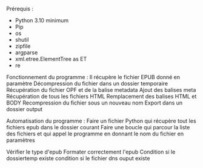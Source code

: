 Prérequis : 
- Python 3.10 minimum
- Pip 
- os
- shutil
- zipfile
- argparse
- xml.etree.ElementTree as ET
- re

Fonctionnement du programme : 
Il récupère le fichier EPUB donné en paramètre
Décompression du fichier dans un dossier temporaire 
Récupération du fichier OPF et de la balise metadata 
Ajout des balises meta
Récupération de tous les fichiers HTML
Remplacement des balises HTML et BODY
Recompression du fichier sous un nouveau nom
Export dans un dossier output 

Automatisation du programme : 
Faire un fichier Python qui récupère tout les fichiers epub dans le dossier courant 
Faire une boucle qui parcour la liste des fichiers et qui appel le programme en donnant le nom du fichier en paramètres


Vérifier le type d'epub
Formater correctement l'epub 
Condition si le dossiertemp existe
condition si le fichier dns ouput existe
